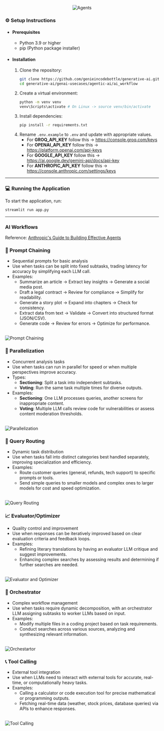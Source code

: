 <div align="center">
   <img src="https://github.com/genieincodebottle/generative-ai/blob/main/images/ai_workflow.png" alt="Agents" />
</div>

### ⚙️ Setup Instructions

- #### Prerequisites
   - Python 3.9 or higher
   - pip (Python package installer)

- #### Installation
   1. Clone the repository:
      ```bash
      git clone https://github.com/genieincodebottle/generative-ai.git
      cd generative-ai/genai-usecases/agentic-ai/ai_workflow
      ```
   2. Create a virtual environment:
      ```bash
      python -m venv venv
      venv\Scripts\activate # On Linux -> source venv/bin/activate
      ```
   3. Install dependencies:
      ```bash
      pip install -r requirements.txt
      ```
   4. Rename `.env.example` to `.env` and update with appropriate values.
      - For **GROQ_API_KEY** follow this -> https://console.groq.com/keys
      - For **OPENAI_API_KEY** follow this -> https://platform.openai.com/api-keys
      - For **GOOGLE_API_KEY** follow this -> https://ai.google.dev/gemini-api/docs/api-key
      - For **ANTHROPIC_API_KEY** follow this -> https://console.anthropic.com/settings/keys
<hr>

### 💻 Running the Application
To start the application, run:
```bash
streamlit run app.py
```
<hr>

### AI Workflows 

Reference: [Anthropic's Guide to Building Effective Agents](https://www.anthropic.com/research/building-effective-agents)

### 🔗 Prompt Chaining
- Sequential prompts for basic analysis
- Use when tasks can be split into fixed subtasks, trading latency for accuracy by simplifying each LLM call.
- Examples:
   -  Summarize an article → Extract key insights → Generate a social media post.
   -  Draft a legal contract → Review for compliance → Simplify for readability.
   -  Generate a story plot → Expand into chapters → Check for consistency.
   -  Extract data from text → Validate → Convert into structured format (JSON/CSV).
   -  Generate code → Review for errors → Optimize for performance.
<br>

<img src="https://github.com/genieincodebottle/generative-ai/blob/main/images/prompt_chaining.png" alt="Prompt Chaining" />

### 🔀 Parallelization 
- Concurrent analysis tasks
- Use when tasks can run in parallel for speed or when multiple perspectives improve accuracy.
- Types:
   -  **Sectioning**: Split a task into independent subtasks.
   -  **Voting**: Run the same task multiple times for diverse outputs.
- Examples:
   -  **Sectioning**: One LLM processes queries, another screens for inappropriate content.
   -  **Voting**: Multiple LLM calls review code for vulnerabilities or assess content moderation thresholds.
<br>

<img src="https://github.com/genieincodebottle/generative-ai/blob/main/images/parallelization.png" alt="Parallelization" />

### 📡 Query Routing
- Dynamic task distribution
- Use when tasks fall into distinct categories best handled separately, improving specialization and efficiency.
- Examples:
   - Route customer queries (general, refunds, tech support) to specific prompts or tools.
   - Send simple queries to smaller models and complex ones to larger models for cost and speed optimization.
<br>

<img src="https://github.com/genieincodebottle/generative-ai/blob/main/images/routing.png" alt="Query Routing" />

### 📈 Evaluator/Optimizer
- Quality control and improvement
- Use when responses can be iteratively improved based on clear evaluation criteria and feedback loops.
- Examples:
   - Refining literary translations by having an evaluator LLM critique and suggest improvements.
   - Enhancing complex searches by assessing results and determining if further searches are needed.
<br>

<img src="https://github.com/genieincodebottle/generative-ai/blob/main/images/eval.png" alt="Evaluator and Optimizer" />

### 🎼 Orchestrator 
- Complex workflow management
- Use when tasks require dynamic decomposition, with an orchestrator LLM assigning subtasks to worker LLMs based on input.
- Examples:
   -  Modify multiple files in a coding project based on task requirements.
   -  Conduct searches across various sources, analyzing and synthesizing relevant information.
<br>

<img src="https://github.com/genieincodebottle/generative-ai/blob/main/images/orchestrator.png" alt="Orchestartor" />

### 📞 Tool Calling 
- External tool integration
- Use when LLMs need to interact with external tools for accurate, real-time, or computationally heavy tasks.
- Examples:
   - Calling a calculator or code execution tool for precise mathematical or programming outputs.
   - Fetching real-time data (weather, stock prices, database queries) via APIs to enhance responses.
<br>

<img src="https://github.com/genieincodebottle/generative-ai/blob/main/images/tool_calling.png" alt="Tool Calling" />